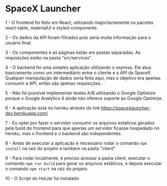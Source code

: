 # SpaceX Launcher

1 - O frontend foi feito em React, utilizando majoritariamente os pacotes react-table, materialUI e styled-components. 

2 - Os dados da API foram filtrados pois seria muita informação para o usuário final.

3 - Os componentes e as páginas estão em pastas separadas. As requisições estão na pasta "src/services".

4 - O backend foi uma simples aplicação utilizando o express. Ele atua basicamente como um intermediário entre o cliente e a API da SpaceX. Qualquer manipulação de dados seria feita aqui, mas o objetivo era apenas consumir a API, então são apenas requisições.

5 - Não foi possível implementar testes A/B utilizando o Google Optimize porque o Google Analytics 4 ainda não oferece suporte ao Google Optimize.

6 - A aplicação está no heroku através do link https://spacexlauncher-dev.herokuapp.com/

7 - Eu optei por fazer o servidor consumir os arquivos estaticos gerados pela build do frontend para que apenas um servidor ficasse hospedado no heroku, mas o frontend e o backend são independentes. 

8 - Antes de executar a aplicação é necessário rodar o comando `npm install` na raiz do projeto e também na pasta "client"

9 - Para rodar localmente, é preciso acessar a pasta client, executar o comando `npm run build` para gerar os arquivos estáticos, e depois executar o comando `npm start` na raiz do projeto.

10 - O Script do HotJar foi instalado

